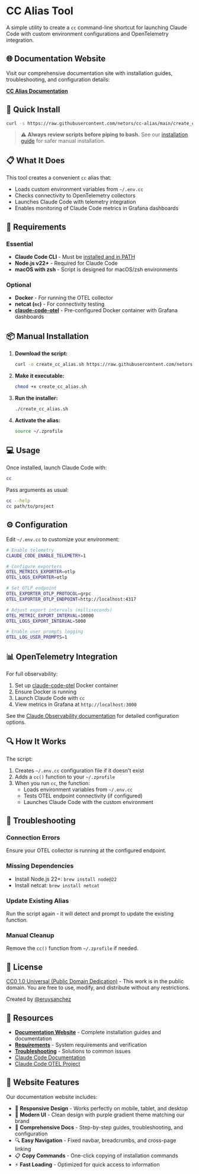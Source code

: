 # CC Alias Tool

A simple utility to create a `cc` command-line shortcut for launching Claude Code with custom environment configurations and OpenTelemetry integration.

## 🌐 Documentation Website

Visit our comprehensive documentation site with installation guides, troubleshooting, and configuration details:

**[CC Alias Documentation](https://netors.github.io/cc-alias/)**

## 🚀 Quick Install

```bash
curl -s https://raw.githubusercontent.com/netors/cc-alias/main/create_cc_alias.sh | bash
```

> ⚠️ **Always review scripts before piping to bash.** See our [installation guide](https://netors.github.io/cc-alias/installation.html) for safer manual installation.

## 📋 What It Does

This tool creates a convenient `cc` alias that:
- Loads custom environment variables from `~/.env.cc`
- Checks connectivity to OpenTelemetry collectors
- Launches Claude Code with telemetry integration
- Enables monitoring of Claude Code metrics in Grafana dashboards

## 🔧 Requirements

### Essential
- **Claude Code CLI** - Must be [installed and in PATH](https://docs.anthropic.com/en/docs/claude-code/overview)
- **Node.js v22+** - Required for Claude Code
- **macOS with zsh** - Script is designed for macOS/zsh environments

### Optional
- **Docker** - For running the OTEL collector
- **netcat (`nc`)** - For connectivity testing
- **[claude-code-otel](https://github.com/ColeMurray/claude-code-otel)** - Pre-configured Docker container with Grafana dashboards

## 📦 Manual Installation

1. **Download the script:**
   ```bash
   curl -o create_cc_alias.sh https://raw.githubusercontent.com/netors/cc-alias/main/create_cc_alias.sh
   ```

2. **Make it executable:**
   ```bash
   chmod +x create_cc_alias.sh
   ```

3. **Run the installer:**
   ```bash
   ./create_cc_alias.sh
   ```

4. **Activate the alias:**
   ```bash
   source ~/.zprofile
   ```

## 💻 Usage

Once installed, launch Claude Code with:
```bash
cc
```

Pass arguments as usual:
```bash
cc --help
cc path/to/project
```

## ⚙️ Configuration

Edit `~/.env.cc` to customize your environment:

```bash
# Enable telemetry
CLAUDE_CODE_ENABLE_TELEMETRY=1

# Configure exporters
OTEL_METRICS_EXPORTER=otlp
OTEL_LOGS_EXPORTER=otlp

# Set OTLP endpoint
OTEL_EXPORTER_OTLP_PROTOCOL=grpc
OTEL_EXPORTER_OTLP_ENDPOINT=http://localhost:4317

# Adjust export intervals (milliseconds)
OTEL_METRIC_EXPORT_INTERVAL=10000
OTEL_LOGS_EXPORT_INTERVAL=5000

# Enable user prompts logging
OTEL_LOG_USER_PROMPTS=1
```

## 📊 OpenTelemetry Integration

For full observability:

1. Set up [claude-code-otel](https://github.com/ColeMurray/claude-code-otel) Docker container
2. Ensure Docker is running
3. Launch Claude Code with `cc`
4. View metrics in Grafana at `http://localhost:3000`

See the [Claude Observability documentation](https://github.com/ColeMurray/claude-code-otel/blob/main/CLAUDE_OBSERVABILITY.md) for detailed configuration options.

## 🔍 How It Works

The script:
1. Creates `~/.env.cc` configuration file if it doesn't exist
2. Adds a `cc()` function to your `~/.zprofile`
3. When you run `cc`, the function:
   - Loads environment variables from `~/.env.cc`
   - Tests OTEL endpoint connectivity (if configured)
   - Launches Claude Code with the custom environment

## 🐛 Troubleshooting

### Connection Errors
Ensure your OTEL collector is running at the configured endpoint.

### Missing Dependencies
- Install Node.js 22+: `brew install node@22`
- Install netcat: `brew install netcat`

### Update Existing Alias
Run the script again - it will detect and prompt to update the existing function.

### Manual Cleanup
Remove the `cc()` function from `~/.zprofile` if needed.

## 📄 License

[CC0 1.0 Universal (Public Domain Dedication)](https://github.com/netors/cc-alias/blob/main/LICENSE) - This work is in the public domain. You are free to use, modify, and distribute without any restrictions.

Created by [@eruysanchez](https://x.com/eruysanchez)

## 🔗 Resources

- **[Documentation Website](https://netors.github.io/cc-alias/)** - Complete installation guides and documentation
- **[Requirements](https://netors.github.io/cc-alias/requirements.html)** - System requirements and verification
- **[Troubleshooting](https://netors.github.io/cc-alias/troubleshooting.html)** - Solutions to common issues
- [Claude Code Documentation](https://docs.anthropic.com/en/docs/claude-code/overview)
- [Claude Code OTEL Project](https://github.com/ColeMurray/claude-code-otel)

## 🎨 Website Features

Our documentation website includes:
- 📱 **Responsive Design** - Works perfectly on mobile, tablet, and desktop
- 🎨 **Modern UI** - Clean design with purple gradient theme matching our brand
- 📖 **Comprehensive Docs** - Step-by-step guides, troubleshooting, and configuration
- 🔍 **Easy Navigation** - Fixed navbar, breadcrumbs, and cross-page linking
- 📋 **Copy Commands** - One-click copying of installation commands
- ⚡ **Fast Loading** - Optimized for quick access to information